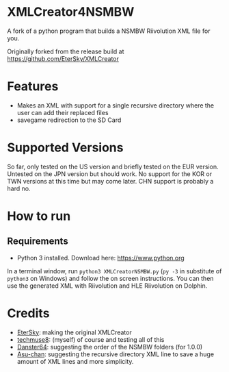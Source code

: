 # XMLCreator4NSMBW
A fork of a python program that builds a NSMBW Riivolution XML file for you.

Originally forked from the release build at https://github.com/EterSky/XMLCreator
# Features
- Makes an XML with support for a single recursive directory where the user can add their replaced files
- savegame redirection to the SD Card
# Supported Versions
So far, only tested on the US version and briefly tested on the EUR version. Untested on the JPN version but should work. No support for the KOR or TWN versions at this time but may come later. CHN support is probably a hard no.

# How to run

## Requirements
- Python 3 installed. Download here: https://www.python.org

In a terminal window, run `python3 XMLCreatorNSMBW.py` (`py -3` in substitute of `python3` on Windows) and follow the on screen instructions.
You can then use the generated XML with Riivolution and HLE Riivolution on Dolphin.

# Credits
- [EterSky](https://github.com/EterSky): making the original XMLCreator
- [techmuse8](https://github.com/techmuse8): (myself) of course and testing all of this
- [Danster64](https://github.com/Danster64): suggesting the order of the NSMBW folders (for  1.0.0)
- [Asu-chan](https://github.com/Asu-chan): suggesting the recursive directory XML line to save a huge amount of XML lines and more simplicity.
